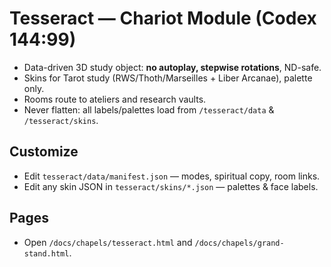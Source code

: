 # Tesseract — Chariot Module (Codex 144:99)
- Data-driven 3D study object: **no autoplay, stepwise rotations**, ND-safe.
- Skins for Tarot study (RWS/Thoth/Marseilles + Liber Arcanae), palette only.
- Rooms route to ateliers and research vaults.
- Never flatten: all labels/palettes load from `/tesseract/data` & `/tesseract/skins`.

## Customize
- Edit `tesseract/data/manifest.json` — modes, spiritual copy, room links.
- Edit any skin JSON in `tesseract/skins/*.json` — palettes & face labels.

## Pages
- Open `/docs/chapels/tesseract.html` and `/docs/chapels/grand-stand.html`.
